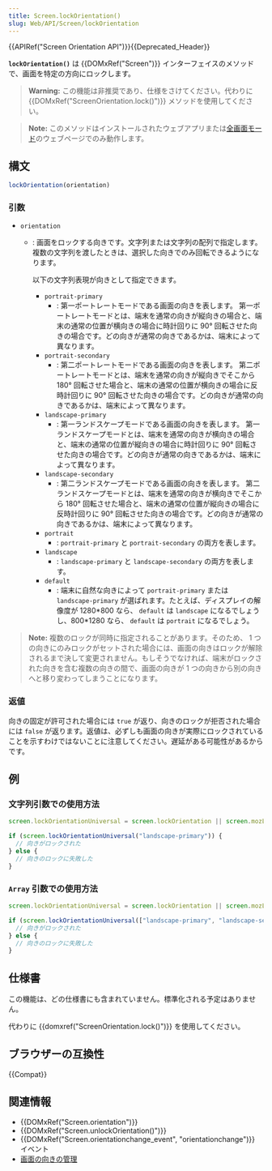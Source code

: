 ```yaml
---
title: Screen.lockOrientation()
slug: Web/API/Screen/lockOrientation
---
```

{{APIRef("Screen Orientation API")}}{{Deprecated_Header}}

**`lockOrientation()`** は {{DOMxRef("Screen")}} インターフェイスのメソッドで、画面を特定の方向にロックします。

> **Warning:** この機能は非推奨であり、仕様をさけてください。代わりに {{DOMxRef("ScreenOrientation.lock()")}} メソッドを使用してください。

> **Note:** このメソッドはインストールされたウェブアプリまたは[全画面モード](/ja/docs/Web/API/Fullscreen_API)のウェブページでのみ動作します。

## 構文

```js
lockOrientation(orientation)
```

### 引数

- `orientation`

  - : 画面をロックする向きです。文字列または文字列の配列で指定します。複数の文字列を渡したときは、選択した向きでのみ回転できるようになります。

    以下の文字列表現が向きとして指定できます。

    - `portrait-primary`
      - : 第一ポートレートモードである画面の向きを表します。
        第一ポートレートモードとは、端末を通常の向きが縦向きの場合と、端末の通常の位置が横向きの場合に時計回りに 90° 回転させた向きの場合です。どの向きが通常の向きであるかは、端末によって異なります。
    - `portrait-secondary`
      - : 第二ポートレートモードである画面の向きを表します。
        第二ポートレートモードとは、端末を通常の向きが縦向きでそこから 180° 回転させた場合と、端末の通常の位置が横向きの場合に反時計回りに 90° 回転させた向きの場合です。どの向きが通常の向きであるかは、端末によって異なります。
    - `landscape-primary`
      - : 第一ランドスケープモードである画面の向きを表します。
        第一ランドスケープモードとは、端末を通常の向きが横向きの場合と、端末の通常の位置が縦向きの場合に時計回りに 90° 回転させた向きの場合です。どの向きが通常の向きであるかは、端末によって異なります。
    - `landscape-secondary`
      - : 第二ランドスケープモードである画面の向きを表します。
        第二ランドスケープモードとは、端末を通常の向きが横向きでそこから 180° 回転させた場合と、端末の通常の位置が縦向きの場合に反時計回りに 90° 回転させた向きの場合です。どの向きが通常の向きであるかは、端末によって異なります。
    - `portrait`
      - : `portrait-primary` と `portrait-secondary` の両方を表します。
    - `landscape`
      - : `landscape-primary` と `landscape-secondary` の両方を表します。
    - `default`
      - : 端末に自然な向きによって `portrait-primary` または `landscape-primary` が選ばれます。たとえば、ディスプレイの解像度が 1280\*800 なら、 `default` は `landscape` になるでしょうし、800\*1280 なら、 `default` は `portrait` になるでしょう。

> **Note:** 複数のロックが同時に指定されることがあります。そのため、 1 つの向きにのみロックがセットされた場合には、画面の向きはロックが解除されるまで決して変更されません。もしそうでなければ、端末がロックされた向きを含む複数の向きの間で、画面の向きが 1 つの向きから別の向きへと移り変わってしまうことになります。

### 返値

向きの固定が許可された場合には `true` が返り、向きのロックが拒否された場合には `false` が返ります。返値は、必ずしも画面の向きが実際にロックされていることを示すわけではないことに注意してください。遅延がある可能性があるからです。

## 例

### 文字列引数での使用方法

```js
screen.lockOrientationUniversal = screen.lockOrientation || screen.mozLockOrientation || screen.msLockOrientation;

if (screen.lockOrientationUniversal("landscape-primary")) {
  // 向きがロックされた
} else {
  // 向きのロックに失敗した
}
```

### `Array` 引数での使用方法

```js
screen.lockOrientationUniversal = screen.lockOrientation || screen.mozLockOrientation || screen.msLockOrientation;

if (screen.lockOrientationUniversal(["landscape-primary", "landscape-secondary"])) {
  // 向きがロックされた
} else {
  // 向きのロックに失敗した
}
```

## 仕様書

この機能は、どの仕様書にも含まれていません。標準化される予定はありません。

代わりに {{domxref("ScreenOrientation.lock()")}} を使用してください。

## ブラウザーの互換性

{{Compat}}

## 関連情報

- {{DOMxRef("Screen.orientation")}}
- {{DOMxRef("Screen.unlockOrientation()")}}
- {{DOMxRef("Screen.orientationchange_event", "orientationchange")}} イベント
- [画面の向きの管理](/ja/docs/Managing_screen_orientation)
